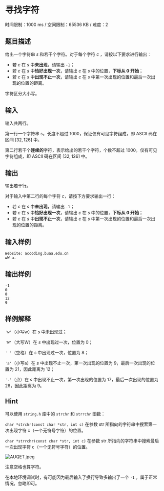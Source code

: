 # 寻找字符

时间限制：1000 ms / 空间限制：65536 KB / 难度：2

## 题目描述

给出一个字符串 $s$ 和若干个字符。对于每个字符 $c$ ，请按以下要求进行输出：

+ 若 $c$ 在 $s$ 中**未出现**，请输出 `-1`；
+ 若 $c$ 在 $s$ 中**恰好出现一次**，请输出 $c$ 在 $s$ 中的位置，**下标从 $0$ 开始**；
+ 若 $c$ 在 $s$ 中**出现不止一次**，请输出 $c$ 在 $s$ 中第一次出现的位置和最后一次出现的位置的距离。

字符区分大小写。

## 输入

输入共两行。

第一行一个字符串 $s$，长度不超过 $1000$，保证仅有可见字符组成，即 ASCII 码在区间 $[32,126]$ 中。

第二行若干个**连续的**字符，表示给出的若干个字符，个数不超过 $1000$，仅有可见字符组成，即 ASCII 码在区间 $[32,126]$ 中。

## 输出

输出若干行。

对于输入中第二行的每个字符 $c$，请按下方要求输出一行：

+ 若 $c$ 在 $s$ 中**未出现**，请输出 `-1`；
+ 若 $c$ 在 $s$ 中**恰好出现一次**，请输出 $c$ 在 $s$ 中的位置，**下标从 $0$ 开始**；
+ 若 $c$ 在 $s$ 中**出现不止一次**，请输出 $c$ 在 $s$ 中第一次出现的位置和最后一次出现的位置的距离。

## 输入样例

    Website: accoding.buaa.edu.cn
    wW a.

## 输出样例

    -1
    0
    8
    12
    9

## 样例解释

`'w'`（小写w）在 $s$ 中未出现过；

`'W'`（大写W）在 $s$ 中出现过一次，位置为 $0$；

`' '`（空格）在 $s$ 中出现过一次，位置为 $8$；

`'a'`（小写a）在 $s$ 中出现不止一次，第一次出现的位置为 $9$，最后一次出现的位置为 $21$，因此距离为 $12$；

`'.'`（点）在 $s$ 中出现不止一次，第一次出现的位置为 $17$，最后一次出现的位置为 $26$，因此距离为 $9$。

## Hint

可以使用 `string.h` 库中的 `strchr` 和 `strrchr` 函数：

`char *strchr(const char *str, int c)` 在参数 str 所指向的字符串中搜索第一次出现字符 c（一个无符号字符）的位置。

`char *strrchr(const char *str, int c)` 在参数 str 所指向的字符串中搜索最后一次出现字符 c（一个无符号字符）的位置。

![AUQET.jpeg](https://i0.imgs.ovh/2023/11/01/AUQET.jpeg)

注意空格也算字符。

在本地环境调试时，有可能因为最后输入了换行导致多输出了一个 `-1` ，属于正常情况，忽略即可。
